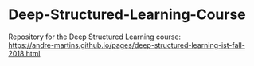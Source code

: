 # Deep-Structured-Learning-Course
Repository for the Deep Structured Learning course: 
<br />https://andre-martins.github.io/pages/deep-structured-learning-ist-fall-2018.html
